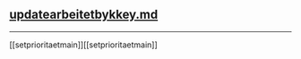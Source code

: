 ## [updatearbeitetbykkey.md](#table-of-contents)

-------
[[setprioritaetmain]][[setprioritaetmain]]